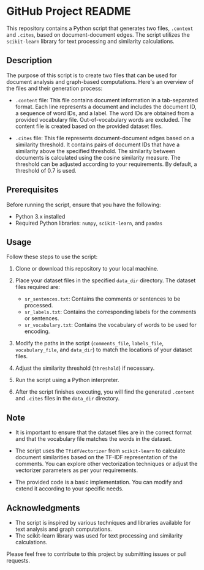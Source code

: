 # GitHub Project README

This repository contains a Python script that generates two files, `.content` and `.cites`, based on document-document edges. The script utilizes the `scikit-learn` library for text processing and similarity calculations.

## Description

The purpose of this script is to create two files that can be used for document analysis and graph-based computations. Here's an overview of the files and their generation process:

- `.content` file: This file contains document information in a tab-separated format. Each line represents a document and includes the document ID, a sequence of word IDs, and a label. The word IDs are obtained from a provided vocabulary file. Out-of-vocabulary words are excluded. The content file is created based on the provided dataset files.

- `.cites` file: This file represents document-document edges based on a similarity threshold. It contains pairs of document IDs that have a similarity above the specified threshold. The similarity between documents is calculated using the cosine similarity measure. The threshold can be adjusted according to your requirements. By default, a threshold of 0.7 is used.

## Prerequisites

Before running the script, ensure that you have the following:

- Python 3.x installed
- Required Python libraries: `numpy`, `scikit-learn`, and `pandas`

## Usage

Follow these steps to use the script:

1. Clone or download this repository to your local machine.

2. Place your dataset files in the specified `data_dir` directory. The dataset files required are:
   - `sr_sentences.txt`: Contains the comments or sentences to be processed.
   - `sr_labels.txt`: Contains the corresponding labels for the comments or sentences.
   - `sr_vocabulary.txt`: Contains the vocabulary of words to be used for encoding.

3. Modify the paths in the script (`comments_file`, `labels_file`, `vocabulary_file`, and `data_dir`) to match the locations of your dataset files.

4. Adjust the similarity threshold (`threshold`) if necessary.

5. Run the script using a Python interpreter.

6. After the script finishes executing, you will find the generated `.content` and `.cites` files in the `data_dir` directory.

## Note

- It is important to ensure that the dataset files are in the correct format and that the vocabulary file matches the words in the dataset.

- The script uses the `TfidfVectorizer` from `scikit-learn` to calculate document similarities based on the TF-IDF representation of the comments. You can explore other vectorization techniques or adjust the vectorizer parameters as per your requirements.

- The provided code is a basic implementation. You can modify and extend it according to your specific needs.



## Acknowledgments

- The script is inspired by various techniques and libraries available for text analysis and graph computations.
- The scikit-learn library was used for text processing and similarity calculations.

Please feel free to contribute to this project by submitting issues or pull requests.
